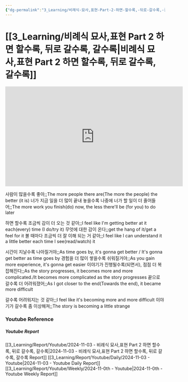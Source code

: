 ```yaml
---
{"dg-permalink":"3_Learning/비례식-묘사,표현-Part-2-하면-할수록,-뒤로-갈수록,-갈수록","dg-note-icon":"youtube","created-date":"2024-11-03 8:24:27 am","date":"2024-11-03","type":"youtube","tags":["youtube","english"],"aliases":null,"youtuber":"빨모쌤","channelName":"라이브 아카데미","link":"https://www.youtube.com/watch?v=tj2nk6da_Sg","img":"https://img.youtube.com/vi/tj2nk6da_Sg/0.jpg","dg-publish":true,"permalink":"/3_Learning/비례식-묘사,표현-Part-2-하면-할수록,-뒤로-갈수록,-갈수록/","dgPassFrontmatter":true,"noteIcon":"youtube"}
---
```


# [[3_Learning/비례식 묘사,표현 Part 2 하면 할수록, 뒤로 갈수록, 갈수록\|비례식 묘사,표현 Part 2 하면 할수록, 뒤로 갈수록, 갈수록]]


<div class="container-root"><span></span></div><div><div class="container-root"><iframe width="560" height="315" src="https://www.youtube.com/embed/tj2nk6da_Sg" title="YouTube video player" frameborder="0" allow="accelerometer; autoplay; clipboard-write; encrypted-media; gyroscope; picture-in-picture; web-share" allowfullscreen=""></iframe></div></div>

사람이 많을수록 좋아;;The more people there are(The more the people) the better (it is)
너가 지금 일을 더 많이 끝내 놓을수록 나중에 너가 할 일이 더 줄어들어;;The more work you finish(do) now, the less there'll be (for you) to do later

하면 할수록 조금씩 감이 더 오는 것 같아;;I feel like I'm getting better at it each(every) time (I do/try it)
무엇에 대한 감이 온다;;get the hang of it/get a feel for it
볼 때마다 조금씩 더 잘 이해 되는 거 같아;;I feel like I can understand it a little better each time I see(read/watch) it

시간이 지날수록 나아질거야;;As time goes by, it's gonna get better / It's gonna get better as time goes by
경험을 더 많이 쌓을수록 쉬워질거야;;As you gain more experience, it's gonna get easier
이야기가 진행될수록(되면서), 점점 더 복잡해진다;;As the story progresses, it becomes more and more complicated./It becomes more complicated as the story progresses
끝으로 갈수록 더 어려워졌어;;As I got closer to the end(Towards the end), it became more difficult

갈수록 어려워지는 것 같아;;I feel like it's becoming more and more difficult
이야기가 갈수록 좀 이상해져;;The story is becoming a little strange










### Youtube Reference
##### Youtube Report
[[3_Learning/Report/Youtube/2024-11-03 - 비례식 묘사,표현 Part 2 하면 할수록, 뒤로 갈수록, 갈수록\|2024-11-03 - 비례식 묘사,표현 Part 2 하면 할수록, 뒤로 갈수록, 갈수록 Report]]
[[3_Learning/Report/Youtube/Daily/2024-11-03 - Youtube\|2024-11-03 - Youtube Daily Report]]
[[3_Learning/Report/Youtube/Weekly/2024-11-0th - Youtube\|2024-11-0th - Youtube Weekly Report]]

